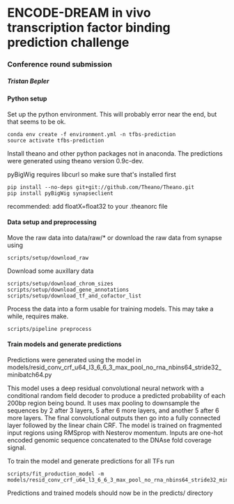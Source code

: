 # ENCODE-DREAM in vivo transcription factor binding prediction challenge
### Conference round submission
##### Tristan Bepler

#### Python setup
Set up the python environment. This will probably error near the end, but that seems to be ok.
```
conda env create -f environment.yml -n tfbs-prediction
source activate tfbs-prediction
```
Install theano and other python packages not in anaconda. The predictions were generated using theano version 0.9c-dev.

pyBigWig requires libcurl so make sure that's installed first
```
pip install --no-deps git+git://github.com/Theano/Theano.git
pip install pyBigWig synapseclient
```

recommended: add floatX=float32 to your .theanorc file

#### Data setup and preprocessing
Move the raw data into data/raw/\* or download the raw data from synapse using
```
scripts/setup/download_raw
```
Download some auxillary data
```
scripts/setup/download_chrom_sizes
scripts/setup/download_gene_annotations
scripts/setup/download_tf_and_cofactor_list
```

Process the data into a form usable for training models. This may take a while, requires make.
```
scripts/pipeline preprocess
```

#### Train models and generate predictions
Predictions were generated using the model in models/resid\_conv\_crf\_u64\_l3\_6\_6\_3\_max\_pool\_no\_rna\_nbins64\_stride32\_minibatch64.py

This model uses a deep residual convolutional neural network with a conditional random field decoder to produce a predicted probability of each 200bp region being bound. It uses max pooling to downsample the sequences by 2 after 3 layers, 5 after 6 more layers, and another 5 after 6 more layers. The final convolutional outputs then go into a fully connected layer followed by the linear chain CRF. The model is trained on fragmented input regions using RMSprop with Nesterov momentum. Inputs are one-hot encoded genomic sequence concatenated to the DNAse fold coverage signal.

To train the model and generate predictions for all TFs run
```
scripts/fit_production_model -m models/resid_conv_crf_u64_l3_6_6_3_max_pool_no_rna_nbins64_stride32_minibatch64.py
```

Predictions and trained models should now be in the predicts/ directory

